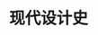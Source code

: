 ---
pageName: examination
title: 现代设计史
period: 2017年1月
courseID: "05424"
description: 本试卷分为两部分，满分100分，考试时间150分钟。<br />第一部分为选择题，1页至2页，共2页。应考者必须按试题顺序在 “答题卡” 上按要求填涂，答在试卷上无效。<br />第二部分为非选择题，3页至3页，共1页。应考者必须按试题顺序在 “答题卡” 上作答，答在试卷上无效。
sections:
  - title: 选择题（共15分）
    topics: 
      - title: 单项选择题（本大题共 15 小题，每小题 1 分，共 15 分）<br />在每小题列出的四个备选项中只有一个是符合题目要求的，请将其选出并将“答题卡”的相应代码涂黑。错涂、多涂或未涂均无分。
        quetions: 
          - title: 《为真实世界的设计》的作者是
            type: radio
            options:
              - answer: 沙利文
                isTrue: false
              - answer: 赖特
                isTrue: false
              - answer: 巴巴纳克
                isTrue: true
              - answer: 柯布西耶
                isTrue: false
          - title: 为“工艺美术”运动奠延了风格特征的建筑是
            type: radio
            options:
              - answer: 布兰登堡城门
                isTrue: false
              - answer: 水晶宫
                isTrue: false
              - answer: 威斯特敏斯特宫
                isTrue: false
              - answer: 红屋
                isTrue: true
          - title: 准确的说，“新艺术”运动是
            type: radio
            options:
              - answer: 一种风格
                isTrue: false
              - answer: 同一种装饰
                isTrue: false
              - answer: 一场运动
                isTrue: true
              - answer: 同一种流派
                isTrue: false
          - title: “新艺术”运动中最具极端的代表人物是
            type: radio
            options:
              - answer: 萨默尔
                isTrue: false
              - answer: 高蒂
                isTrue: true
              - answer: 维尔德
                isTrue: false
              - answer: 马金托什
                isTrue: false
          - title: “中国剧院”的设计风格是
            type: radio
            options:
              - answer: 后现代风格
                isTrue: false
              - answer: 现代风格
                isTrue: false
              - answer: 国际风格
                isTrue: false
              - answer: 好莱坞风格
                isTrue: true
          - title: 包豪斯的创建人是
            type: radio
            options:
              - answer: 米斯
                isTrue: false
              - answer: 维尔德
                isTrue: false
              - answer: 格罗佩斯
                isTrue: true
              - answer: 穆特休斯
                isTrue: false
          - title: 曾经出现在美国最重要的杂志《时代》杂志的封面上的设计师是
            type: radio
            options:
              - answer: 沃尔特·提格
                isTrue: false
              - answer: 雷蒙·罗维
                isTrue: true
              - answer: 盖迪斯
                isTrue: false
              - answer: 德莱佛斯
                isTrue: false
          - title: 战后设计在新技术与材料上的重大转折是用什么材料取代金属？
            type: radio
            options:
              - answer: 合成板材
                isTrue: false
              - answer: 塑料
                isTrue: true
              - answer: 合成纤维
                isTrue: false
              - answer: 合成橡胶
                isTrue: false
          - title: 作为对国际主义建筑风格的回应，在平面设计上出现的风格是
            type: radio
            options:
              - answer: 德国国际主义风格
                isTrue: false
              - answer: 美国国际主义风格
                isTrue: false
              - answer: 瑞士国际主义风格
                isTrue: true
              - answer: 日本国际主义风格
                isTrue: false
          - title: 德国包豪斯发起的现代主义设计运动到美国之后转变成的风格是
            type: radio
            options:
              - answer: 国际主义风格
                isTrue: true
              - answer: 后现代主义风格
                isTrue: false
              - answer: 新古典主义风格
                isTrue: false
              - answer: 高科技风格
                isTrue: false
          - title: 二战后德国将科学和艺术的结合转向单纯的科学立场上来的设计学院是
            type: radio
            options:
              - answer: 包豪斯
                isTrue: false
              - answer: 魏玛设计学院
                isTrue: false
              - answer: 乌尔姆设计学院
                isTrue: true
              - answer: 迪索设计学院
                isTrue: false
          - title: 1972年美国普鲁蒂艾戈建筑群被政府炸毁，哪位后现代理论家将该事件看作现代主义设计的死亡，后现代主义设计的诞生？
            type: radio
            options:
              - answer: 詹克斯
                isTrue: true
              - answer: 格利夫斯
                isTrue: false
              - answer: 穆尔
                isTrue: false
              - answer: 温图利
                isTrue: false
          - title: 建筑设计师盖里和艾什曼的设计风恪是
            type: radio
            options:
              - answer: “高科技”风格
                isTrue: false
              - answer: 现代主义
                isTrue: false
              - answer: 解构主义
                isTrue: true
              - answer: “减少主义风格”
                isTrue: false
          - title: 出版了《人体度量》的设计师是
            type: radio
            options:
              - answer: 盖迪斯
                isTrue: false
              - answer: 德莱佛斯
                isTrue: true
              - answer: 沃尔特·提格
                isTrue: false
              - answer: 雷蒙·罗维
                isTrue: false
          - title: 机械美学的重要奠基人是
            type: radio
            options:
              - answer: 柯布西耶
                isTrue: true
              - answer: 格罗佩斯
                isTrue: false
              - answer: 米斯
                isTrue: false
              - answer: 赖特
                isTrue: false
  - title: 非选择题（共85分）
    topics: 
      - title: 填空题（本大题共 5 小题，每小题 2 分，共 10 分）<br />请在 “答题卡” 的试题序号后填上正确答案，错填、不填均无分。
        quetions: 
          - title: 英国工艺美术运动的思想奠基人是________，最重要的设计家是________。
            type: text
            answer: 拉·斯金|莫里斯
          - title: “新艺术”运动直线派代表有苏格兰的设计集团________、奥地利________以及德国“青年风格”。
            type: text
            answer: 格拉斯哥四人|分离派
          - title: 具有粗野主义特点的现代主义设计大师________，在60年代设计了宗教建筑________，如同一 座表现主义的雕塑。
            type: text
            answer: 柯布西耶|朗香教堂
          - title: 二战前最重要的设计展览是1939年在________举办的世界博览会，这是美国________风格的一次最大最集中的展览。
            type: text
            answer: 纽约|流线型
          - title: 后现代主义设计家温图利非常注重理论研究，他出版了《________》和《________》，里面提出他的后现代主义原则。
            type: text
            answer: 建筑中的复杂性与矛盾性|从拉斯维加斯学习
      - title: 判断改错题（本大题共 5 小题，每小题 4 分，共 20 分）<br />判断下列各题划线处的正误，在 “答题卡” 的试题序号后，正确的划上 “√”, 错误的划上 “X”,	并改正错误。
        quetions: 
          - title: 工业革命最早源于<u>美国</u>。
            type: yesOrNo
            isTrue: false
            answer: 英国
          - title: 法国的“新艺术”运动在平面设计上最具影响力的是<u>捷克青年设计家穆卡</u>。
            type: yesOrNo
            isTrue: true
            answer: 
          - title: 美国的“装饰艺术”运动集中在建筑设计和建筑相关的室内设计、家居设计、家居用品上。
            type: yesOrNo
            isTrue: true
            answer: 
          - title: 从意识形态上看，设计上的后现代主义是<u>现代主义、国际主义</u>设计的 一 种装饰性发展。
            type: yesOrNo
            isTrue: true
            answer: 
          - title: <u>美国</u>早期重要的工业设计大师有<u>罗维、提格、德莱弗斯、盖迪斯、米斯</u>等。
            type: yesOrNo
            isTrue: false
            answer: 没有米斯
      - title: 简答题（本大题共 4 小题，每小题7分，共 28 分）
        quetions: 
          - title: 简述工艺美术运动风格特点。
            type: textarea
            answer: (1)强调手工艺，明确反对机械化生产；(2分）<br />(2)反对维多利亚风格和其他各种古典传统风格；(1分）<br />(3)提倡哥特式风格和其它中世纪风格；(2分）<br />(4)主张设计的诚实，反对华而不实；(1分）<br />(5)提倡自然主义，东方装饰。(1分）
          - title: 简述有计划废止制度及其后果。
            type: textarea
            answer: 20世纪20-30年代，是由通用汽车总裁斯隆和设计师厄尔提出。(2分）在设计上考虑产品几年间不断的更新，造成有计划地样式老化过程，实质是市场促销方式。(3分）它导致了资源浪费，遭到批评。(2分）
          - title: 简述在形式上影响装饰艺术运动的几种因素。
            type: textarea
            answer: (1)埃及等古代装饰风格的借鉴。(2分）<br />(2)原始艺术的影响。(1分）<br />(3)简单的几何外形。(1分）<br />(4)舞台艺术的影响，(1分）<br />(5)汽车的影响，(1分）<br />(6)形成自己独特的色彩系列。(1分）
          - title: 简述微电子风格。
            type: textarea
            answer: 它属于高科技风格，是电子时代由于大量电子产品而出现的新风格。(2分）该风格把功能、材料、人体工程学、与微技术统一 ，达到良好功能和形式效果。(3 分） 具有超薄超小、轻便、多功能而造型简单的特点。(2分）
      - title: 论述题（本大题共 2 小题，第 30 小题 14 分，第 31 小题 13 分，共 27 分）
        quetions: 
          - title: 试述国际主义风格与现代主义风格的异同。
            type: textarea
            answer: 相同之处：<br />现代主义设计战后在美国发展成为国际主义风格，两者是同源的。(3分）设计风格上一 脉相承，都具有形式简单、反装饰、理性系统化的特点。(2 分） 七八十年代受到后现代主义的挑战。(2分）<br />不同之处：<br />现代主义设计有社会和民主主义色彩，功能第一 ，为大众服务，是进步的。(4 分） 国际主义风格是形式主义，大众性被抛弃，是商业形式追求。(3分）。
          - title: 试述新艺术运动的派别以及主要国家的人物及成就。
            type: textarea
            answer: 新艺术运动分为曲线派和直线派。(3分）<br />曲线派代表国家有： (5分－－－－能列举出三个国家的部分人员和成就即可得分）<br /><span class="pl-1"></span>法国：<br /><span class="pl-2"></span>萨穆尔宾开办新艺术之家<br /><span class="pl-2"></span>六人集团的吉马德设计了巴黎地铁入口<br /><span class="pl-2"></span>南斯的盖勒进行玻璃装饰与家具设计；<br />比利时：<br /><span class="pl-2"></span>威尔德成立自由美学社、成立魏玛工艺美术学校成为德国工业同盟创始人之一 ；<br /><span class="pl-2"></span>博唯从事室内设计与家具；<br /><span class="pl-2"></span>霍塔设计了霍塔公馆和塔赛勒饭店。<br />西班牙：高蒂设计了文森公寓、圣家族教堂等<br />直线派代表国家有： (5分－－－－能列举出三个国家的部分人员和成就即可得分）<br /><span class="pl-1"></span>英国：格拉斯哥四人组，麦金托什设计了高背椅、杨柳茶社等。<br /><span class="pl-1"></span>奥地利：分离派的代表人物有瓦格纳、霍夫曼；代表作是斯托克列宫。<br /><span class="pl-1"></span>德国青年风格：德国设计之父贝伦斯设计了AEG厂房。
---